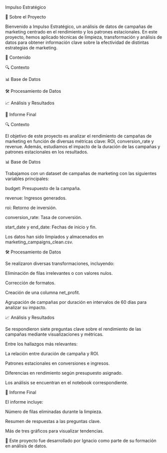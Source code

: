 Impulso Estratégico



📌 Sobre el Proyecto

Bienvenido a Impulso Estratégico, un análisis de datos de campañas de marketing centrado en el rendimiento y los patrones estacionales. En este proyecto, hemos aplicado técnicas de limpieza, transformación y análisis de datos para obtener información clave sobre la efectividad de distintas estrategias de marketing.

📂 Contenido

🔍 Contexto

📊 Base de Datos

🛠️ Procesamiento de Datos

📈 Análisis y Resultados

📄 Informe Final

🔍 Contexto

El objetivo de este proyecto es analizar el rendimiento de campañas de marketing en función de diversas métricas clave: ROI, conversion_rate y revenue. Además, estudiamos el impacto de la duración de las campañas y patrones estacionales en los resultados.

📊 Base de Datos

Trabajamos con un dataset de campañas de marketing con las siguientes variables principales:

budget: Presupuesto de la campaña.

revenue: Ingresos generados.

roi: Retorno de inversión.

conversion_rate: Tasa de conversión.

start_date y end_date: Fechas de inicio y fin.

Los datos han sido limpiados y almacenados en marketing_campaigns_clean.csv.

🛠️ Procesamiento de Datos

Se realizaron diversas transformaciones, incluyendo:

Eliminación de filas irrelevantes o con valores nulos.

Corrección de formatos.

Creación de una columna net_profit.

Agrupación de campañas por duración en intervalos de 60 días para analizar su impacto.

📈 Análisis y Resultados

Se respondieron siete preguntas clave sobre el rendimiento de las campañas mediante visualizaciones y métricas.

Entre los hallazgos más relevantes:

La relación entre duración de campaña y ROI.

Patrones estacionales en conversiones e ingresos.

Diferencias en rendimiento según presupuesto asignado.

Los análisis se encuentran en el notebook correspondiente.

📄 Informe Final

El informe incluye:

Número de filas eliminadas durante la limpieza.

Resumen de respuestas a las preguntas clave.

Más de tres gráficos para visualizar tendencias.

📌 Este proyecto fue desarrollado por Ignacio como parte de su formación en análisis de datos.

